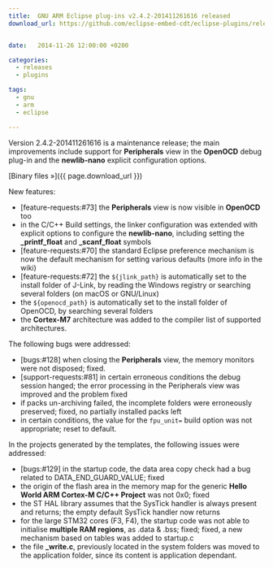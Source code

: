 ```yaml
---
title:  GNU ARM Eclipse plug-ins v2.4.2-201411261616 released
download_url: https://github.com/eclipse-embed-cdt/eclipse-plugins/releases/tag/v2.4.2-201411261616


date:   2014-11-26 12:00:00 +0200

categories:
  - releases
  - plugins

tags:
  - gnu
  - arm
  - eclipse

---
```


Version 2.4.2-201411261616 is a maintenance release; the main improvements include support for **Peripherals** view in the **OpenOCD** debug plug-in and the **newlib-nano** explicit configuration options.

[Binary files »]({{ page.download_url }})

New features:

- [feature-requests:#73] the **Peripherals** view is now visible in **OpenOCD** too
- in the C/C++ Build settings, the linker configuration was extended with explicit options to configure the **newlib-nano**, including setting the **_printf_float** and **_scanf_float** symbols
- [feature-requests:#70] the standard Eclipse preference mechanism is now the default mechanism for setting various defaults (more info in the wiki)
- [feature-requests:#72] the `${jlink_path}` is automatically set to the install folder of J-Link, by reading the Windows registry or searching several folders (on macOS or GNU/Linux)
- the `${openocd_path}` is automatically set to the install folder of OpenOCD, by searching several folders
- the **Cortex-M7** architecture was added to the compiler list of supported architectures.

The following bugs were addressed:

- [bugs:#128] when closing the **Peripherals** view, the memory monitors were not disposed; fixed.
- [support-requests:#81] in certain erroneous conditions the debug session hanged; the error processing in the Peripherals view was improved and the problem fixed
- if packs un-archiving failed, the incomplete folders were erroneously preserved; fixed, no partially installed packs left
- in certain conditions, the value for the `fpu_unit=` build option was not appropriate; reset to default.

In the projects generated by the templates, the following issues were addressed:

- [bugs:#129] in the startup code, the data area copy check had a bug related to DATA_END_GUARD_VALUE; fixed
- the origin of the flash area in the memory map for the generic **Hello World ARM Cortex-M C/C++  Project** was not 0x0; fixed
- the ST HAL library assumes that the SysTick handler is always present and returns; the empty default SysTick handler now returns
- for the large STM32 cores (F3, F4), the startup code was not able to initialise **multiple RAM regions**, as .data & .bss; fixed; fixed, a new mechanism based on tables was added to startup.c
- the file **_write.c**, previously located in the system folders was moved to the application folder, since its content is application dependant.
